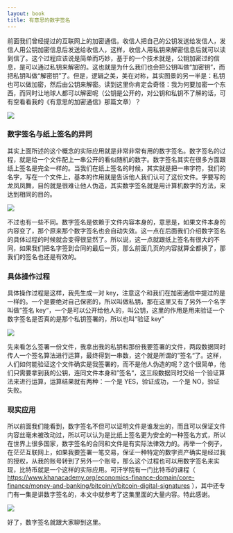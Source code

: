 ```yaml
---
layout: book
title: 有意思的数字签名
---
```



前面我们曾经提过的互联网上的加密通信。收信人把自己的公钥发送给发信人，发信人用公钥加密信息后发送给收信人，这样，收信人用私钥来解密信息后就可以读到信了。这个过程应该说是简单而巧妙，基于的一个技术就是，公钥加密过的信息，是可以通过私钥来解密的。这也就是为什么我们也会把公钥叫做“加密钥”，而把私钥叫做“解密钥”了。但是，逻辑之美，美在对称，其实图景的另一半是：私钥也可以做加密，然后由公钥来解密。读到这里你肯定会奇怪：我为何要加密一个东西，而同时让地球人都可以解密呢（公钥是公开的，对公钥和私钥不了解的话，可有空看看我的《有意思的加密通信》那篇文章）？

![](http://media.haoduoshipin.com/pic/peterpic/sig_crypto.png)

### 数字签名与纸上签名的异同

其实上面所述的这个概念的实际应用就是非常非常有用的数字签名。数字签名的过程，就是给一个文件配上一串公开的看似随机的数字。数字签名其实在很多方面跟纸上签名是完全一样的。当我们在纸上签名的时候，其实就是把一串字符，我们的名字，写在一个文件上，基本的作用就是告诉他人我们认可了这份文件。字要写的龙凤凤舞，目的就是很难让他人伪造，其实数字签名就是用计算机数字的方法，来达到相同的目的。

![](http://media.haoduoshipin.com/pic/peterpic/paper-sig.png)

不过也有一些不同。数字签名是依赖于文件内容本身的，意思是，如果文件本身的内容变了，那个原来那个数字签名也会自动失效。这一点在后面我们介绍数字签名的具体过程的时候就会变得很显然了。所以说，这一点就跟纸上签名有很大的不同，如果我们把名字签到合同的最后一页，那么前面几页的内容就算全都换了，那我们的签名也还是有效的。


### 具体操作过程

具体操作过程是这样，我先生成一对 key，注意这个和我们在加密通信中提过的是一样的。一个是要绝对自己保密的，所以叫做私钥，那在这里又有了另外一个名字叫做”签名 key“，一个是可以公开给他人的，叫公钥，这里的作用是用来验证一个数字签名是否真的是那个私钥签署的，所以也叫“验证 key"

![](http://media.haoduoshipin.com/pic/peterpic/sign_ver.png)

先来看怎么签署一份文件，我拿出我的私钥和那份我要签署的文件，两段数据同时传人一个签名算法进行运算，最终得到一串数，这个就是所谓的”签名“了。这样，人们如何能验证这个文件确实是我签署的，而不是他人伪造的呢？这个很简单，他们只需要拿到我的公钥，连同文件本身和”签名“，这三段数据同时交给一个验证算法来进行运算，运算结果就有两种：一个是 YES，验证成功，一个是 NO，验证失败。

### 现实应用

所以前面我们能看到，数字签名不但可以证明文件是谁发出的，而且可以保证文件内容丝毫未被改动过，所以可以认为是比纸上签名更为安全的一种签名方式，所以在世界上很多国家，数字签名的合同和文件是有实际法律效力的。再举一个例子，在茫茫互联网上，如果我要签署一笔交易，保证一种特定的数字资产确实是经过我的授权，从我的账号转到了另外一个账号，那么这个过程也可以用数字签名来实现，比特币就是一个这样的实际应用。可汗学院有一门比特币的课程（ <https://www.khanacademy.org/economics-finance-domain/core-finance/money-and-banking/bitcoin/v/bitcoin-digital-signatures> ），其中还专门有一集是讲数字签名的，本文中就参考了这集里面的大量内容。特此感谢。

![](http://media.haoduoshipin.com/pic/peterpic/bitcoin_lec.png)

好了，数字签名就跟大家聊到这里。
